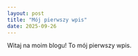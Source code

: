 ```yaml
---
layout: post
title: "Mój pierwszy wpis"
date: 2025-09-26
---
```


Witaj na moim blogu! To mój pierwszy wpis.
